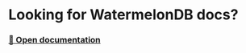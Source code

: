 # Looking for WatermelonDB docs?

### [🍉 Open documentation](https://nozbe.github.io/WatermelonDB/)
